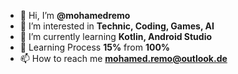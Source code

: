 - 👋 Hi, I’m **@mohamedremo**
- 👀 I’m interested in **Technic, Coding, Games, AI**
- 🌱 I’m currently learning **Kotlin, Android  Studio**
- 💞️ Learning Process **15%** from **100%**
- 📫 How to reach me **mohamed.remo@outlook.de**

<!---
mohamedremo/mohamedremo is a ✨ special ✨ repository because its `README.md` (this file) appears on your GitHub profile.
You can click the Preview link to take a look at your changes.
--->
